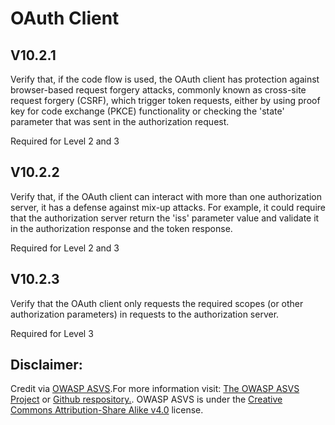 #  OAuth Client
## V10.2.1

Verify that, if the code flow is used, the OAuth client has protection against browser-based request forgery attacks, commonly known as cross-site request forgery (CSRF), which trigger token requests, either by using proof key for code exchange (PKCE) functionality or checking the 'state' parameter that was sent in the authorization request.

Required for Level 2 and 3

## V10.2.2

Verify that, if the OAuth client can interact with more than one authorization server, it has a defense against mix-up attacks. For example, it could require that the authorization server return the 'iss' parameter value and validate it in the authorization response and the token response.

Required for Level 2 and 3

## V10.2.3

Verify that the OAuth client only requests the required scopes (or other authorization parameters) in requests to the authorization server.

Required for Level 3

## Disclaimer:

Credit via [OWASP ASVS](https://owasp.org/www-project-application-security-verification-standard/).For more information visit: [The OWASP ASVS Project](https://owasp.org/www-project-application-security-verification-standard/) or [Github respository.](https://github.com/OWASP/ASVS). OWASP ASVS is under the [Creative Commons Attribution-Share Alike v4.0](https://github.com/OWASP/ASVS/blob/v5.0.0/LICENSE.md) license.

